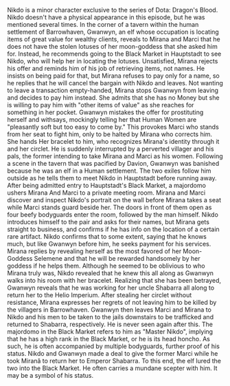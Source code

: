 
Nikdo is a minor character exclusive to the series of Dota: Dragon's Blood.
Nikdo doesn't have a physical appearance in this episode, but he was mentioned several times. In the corner of a tavern within the human settlement of Barrowhaven, Gwanwyn, an elf whose occupation is locating items of great value for wealthy clients, reveals to Mirana and Marci that he does not have the stolen lotuses of her moon-goddess that she asked him for. Instead, he recommends going to the Black Market in Hauptstadt to see Nikdo, who will help her in locating the lotuses. Unsatisfied, Mirana rejects his offer and reminds him of his job of retrieving items, not names. He insists on being paid for that, but Mirana refuses to pay only for a name, so he replies that he will cancel the bargain with Nikdo and leaves.
Not wanting to leave a transaction empty-handed, Mirana stops Gwanwyn from leaving and decides to pay him instead. She admits that she has no Money but she is willing to pay him with "other items of value" as she reaches for something in her pocket. Gwanwyn mistakes the offer for prostituting herself and withsays, mockingly telling her that Human Women are "pleasantly soft but too easy to come by." This provokes Marci who stands from her seat to fight him, only to be halted by Mirana who corrects him. She hands Her bracelet to him, who recognizes Mirana's identity through it and her circlet. He is suddenly interrupted by a perverted villager and his pals, the former intending to take Mirana and Marci as his women.
Following a scene in the tavern that was pacified by Davion, Gwanwyn was banished because he was an elf in a Human settlement. The two exiles follow him outside as he tells them to meet Nikdo in Hauptstadt before running away.
After being admitted entry to Hauptstadt's Black Market, a majordomo ushers Mirana And Marci to a private meeting room. Mirana and Marci discover and inspect Nikdo's portrait on the wall before Mirana takes a seat while Marci stands guard beside her. The doors in front of them open as four beefy bodyguards enter the room, followed by the man himself. Nikdo introduces himself to the pair and asks for their names, but Mirana gets straight to business, and confirms if he has info on the location of a certain rare artifact. Nikdo confirms that to some extent, saying that he knows much, but like Gwanwyn before him, he seeks payment for his services. Mirana replies by revealing herself as the most favored of her Moon-Goddess Selemene and that he will be rewarded handsomely by her goddess if he helps them.
Although he seemed to be oblivious to who Mirana truly was, Nikdo revealed that he knew this all along as Gwanwyn walks into his room with her bracelet. Realizing that she has been betrayed, Gwanwyn reveals that he was working for her uncle Shabarra all along to return her to the Helio Imperium. After stealing her circlet without resistance, Mirana expresses her regrets of not leaving him to be killed by the villagers in Barrowhaven. Gwanwyn then leaves Marci and Mirana to Nikdo and his men to be taken to the jails downstairs to be trafficked and returned to Shabarra, respectively. He is never seen again after this.
The majordomo in the Black Market refers to him as "Master Nikdo", implying that he has a high rank in the Black Market, or he is its head honcho. As such, he is often accompanied by multiple bodyguards, further proof of his status.
Nikdo and Gwanwyn made a deal to give the former  Marci while he took  Miranǎ to return her to Emperor Shabarra. To this end, the elf lured the two into the Black Market.
He often carries a mundane scepter with him. It may be a symbol of his status.
